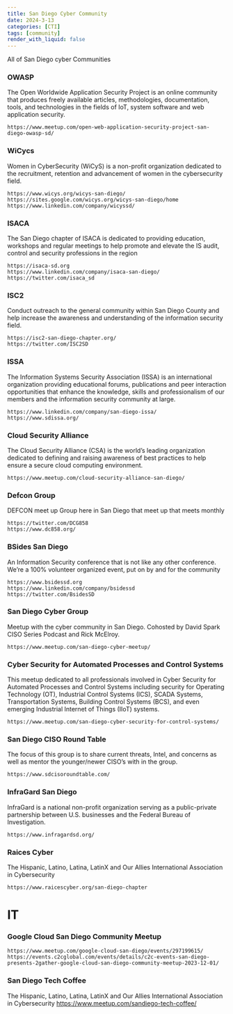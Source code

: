 ```yaml
---
title: San Diego Cyber Community
date: 2024-3-13
categories: [CTI]
tags: [community]
render_with_liquid: false
---
```

All of San Diego cyber Communities


### OWASP
The Open Worldwide Application Security Project is an online community that produces freely available articles, methodologies, documentation, tools, and technologies in the fields of IoT, system software and web application security. 

	https://www.meetup.com/open-web-application-security-project-san-diego-owasp-sd/

### WiCycs
Women in CyberSecurity (WiCyS) is a non-profit organization dedicated to the recruitment, retention and advancement of women in the cybersecurity field. 

	https://www.wicys.org/wicys-san-diego/
	https://sites.google.com/wicys.org/wicys-san-diego/home
	https://www.linkedin.com/company/wicyssd/

### ISACA
The San Diego chapter of ISACA is dedicated to providing education, workshops and regular meetings to help promote and elevate the IS audit, control and security professions in the region

	https://isaca-sd.org
	https://www.linkedin.com/company/isaca-san-diego/
	https://twitter.com/isaca_sd

### ISC2
Conduct outreach to the general community within San Diego County and help increase the awareness and understanding of the information security field.

	https://isc2-san-diego-chapter.org/
	https://twitter.com/ISC2SD

### ISSA
The Information Systems Security Association (ISSA) is an international organization providing educational forums, publications and peer interaction opportunities that enhance the knowledge, skills and professionalism of our members and the information security community at large.

	https://www.linkedin.com/company/san-diego-issa/
	https://www.sdissa.org/

### Cloud Security Alliance 
The Cloud Security Alliance (CSA) is the world’s leading organization dedicated to defining and raising awareness of best practices to help ensure a secure cloud computing environment.

	https://www.meetup.com/cloud-security-alliance-san-diego/

### Defcon Group
DEFCON meet up Group here in San Diego that meet up that meets monthly

	https://twitter.com/DCG858
	https://www.dc858.org/

### BSides San Diego
 An Information Security conference that is not like any other conference. We’re a 100% volunteer organized event, put on by and for the community

	https://www.bsidessd.org
	https://www.linkedin.com/company/bsidessd
	https://twitter.com/BsidesSD
	
### San Diego Cyber Group
Meetup with the cyber community in San Diego. Cohosted by David Spark CISO Series Podcast and Rick McElroy.

	https://www.meetup.com/san-diego-cyber-meetup/

### Cyber Security for Automated Processes and Control Systems
 This meetup dedicated to all professionals involved in Cyber Security for Automated Processes and Control Systems including security for Operating Technology (OT), Industrial Control Systems (ICS), SCADA Systems, Transportation Systems, Building Control Systems (BCS), and even emerging Industrial Internet of Things (IIoT) systems.

	https://www.meetup.com/san-diego-cyber-security-for-control-systems/

### San Diego CISO Round Table

The focus of this group is to share current threats, Intel, and concerns as well as mentor the younger/newer CISO’s with in the group. 

    https://www.sdcisoroundtable.com/

### InfraGard San Diego

InfraGard is a national non-profit organization serving as a public-private partnership between U.S. businesses and the Federal Bureau of Investigation.

	https://www.infragardsd.org/

### Raices Cyber

The Hispanic, Latino, Latina, LatinX and Our Allies International Association in Cybersecurity

	https://www.raicescyber.org/san-diego-chapter

# IT
### Google Cloud San Diego Community Meetup
	https://www.meetup.com/google-cloud-san-diego/events/297199615/
	https://events.c2cglobal.com/events/details/c2c-events-san-diego-presents-2gather-google-cloud-san-diego-community-meetup-2023-12-01/

### San Diego Tech Coffee
The Hispanic, Latino, Latina, LatinX and Our Allies International Association in Cybersecurity
	https://www.meetup.com/sandiego-tech-coffee/

